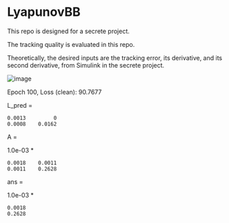 # LyapunovBB

This repo is designed for a secrete project.

The tracking quality is evaluated in this repo.

Theoretically, the desired inputs are the tracking error, its derivative, and its second derivative, from Simulink in the secrete project.

![image](https://github.com/user-attachments/assets/2b1554e0-c80c-4850-814b-0b4b4c1d936c)


Epoch 100, Loss (clean): 90.7677

L_pred =

    0.0013         0
    0.0008    0.0162


A =

   1.0e-03 *

    0.0018    0.0011
    0.0011    0.2628


ans =

   1.0e-03 *

    0.0018
    0.2628

